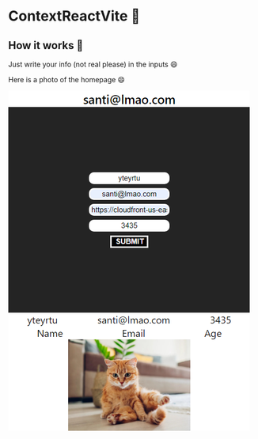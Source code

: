 # ContextReactVite 📖
## How it works 📝

Just write your info (not real please) in the inputs 😄

Here is a photo of the homepage 😄

<img src="https://raw.githubusercontent.com/santivediap/ContextReactVite/develop/src/assets/home.png">
